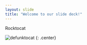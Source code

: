 ```yaml
---
layout: slide
title: "Welcome to our slide deck!"
---
```


Rocktocat

![defunktocat](https://octodex.github.com/images/defunktocat.png)
{: .center}
